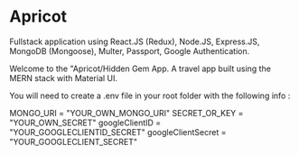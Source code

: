# Apricot

Fullstack application using React.JS (Redux), Node.JS, Express.JS, MongoDB (Mongoose), Multer, Passport, Google Authentication.

Welcome to the "Apricot/Hidden Gem App. A travel app built using the MERN stack with Material UI.

You will need to create a .env file in your root folder with the following info :

MONGO_URI = "YOUR_OWN_MONGO_URI"
SECRET_OR_KEY = "YOUR_OWN_SECRET"
googleClientID = "YOUR_GOOGLECLIENTID_SECRET"
googleClientSecret = "YOUR_GOOGLECLIENT_SECRET"



